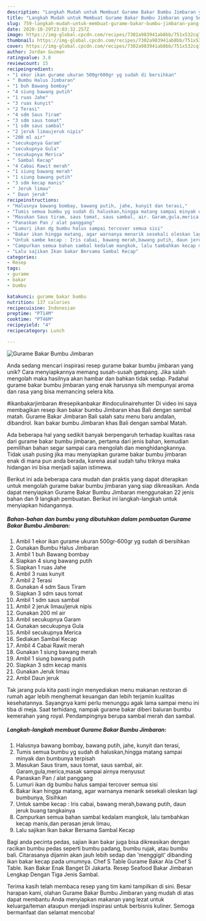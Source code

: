 ```yaml
---
description: "Langkah Mudah untuk Membuat Gurame Bakar Bumbu Jimbaran yang Sempurna"
title: "Langkah Mudah untuk Membuat Gurame Bakar Bumbu Jimbaran yang Sempurna"
slug: 759-langkah-mudah-untuk-membuat-gurame-bakar-bumbu-jimbaran-yang-sempurna
date: 2020-10-29T23:03:32.257Z
image: https://img-global.cpcdn.com/recipes/7302a983941ab8bb/751x532cq70/gurame-bakar-bumbu-jimbaran-foto-resep-utama.jpg
thumbnail: https://img-global.cpcdn.com/recipes/7302a983941ab8bb/751x532cq70/gurame-bakar-bumbu-jimbaran-foto-resep-utama.jpg
cover: https://img-global.cpcdn.com/recipes/7302a983941ab8bb/751x532cq70/gurame-bakar-bumbu-jimbaran-foto-resep-utama.jpg
author: Jordan Guzman
ratingvalue: 3.8
reviewcount: 15
recipeingredient:
- "1 ekor ikan gurame ukuran 500gr600gr yg sudah di bersihkan"
- " Bumbu Halus Jimbaran"
- "1 buh Bawang bombay"
- "4 siung bawang putih"
- "1 ruas Jahe"
- "3 ruas kunyit"
- "2 Terasi"
- "4 sdm Saus Tiram"
- "3 sdm saus tomat"
- "1 sdm saus sambal"
- "2 jeruk limaujeruk nipis"
- "200 ml air"
- "secukupnya Garam"
- "secukupnya Gula"
- "secukupnya Merica"
- " Sambal Kecap"
- "4 Cabai Rawit merah"
- "1 siung bawang merah"
- "1 siung bawang putih"
- "3 sdm kecap manis"
- " Jeruk limau"
- " Daun jeruk"
recipeinstructions:
- "Halusnya bawang bombay, bawang putih, jahe, kunyit dan terasi,"
- "Tumis semua bumbu yg sudah di haluskan,hingga matang sampai minyak dan bumbunya terpisah"
- "Masukan Saus tiram, saus tomat, saus sambal, air. Garam,gula,merica,masak sampai airnya menyusut"
- "Panaskan Pan / alat panggang"
- "Lumuri ikan dg bumbu halus sampai tercover semua sisi"
- "Bakar ikan hingga matang, agar warnanya menarik sesekali oleskan lagi bumbunya, Sisihkan"
- "Untuk sambe kecap : Iris cabai, bawang merah,bawang putih, daun jeruk buang tangkainya"
- "Campurkan semua bahan sambal kedalam mangkok, lalu tambahkan kecap manis,dan perasan jeruk limau,"
- "Lalu sajikan Ikan bakar Bersama Sambal Kecap"
categories:
- Resep
tags:
- gurame
- bakar
- bumbu

katakunci: gurame bakar bumbu 
nutrition: 137 calories
recipecuisine: Indonesian
preptime: "PT14M"
cooktime: "PT46M"
recipeyield: "4"
recipecategory: Lunch

---
```



![Gurame Bakar Bumbu Jimbaran](https://img-global.cpcdn.com/recipes/7302a983941ab8bb/751x532cq70/gurame-bakar-bumbu-jimbaran-foto-resep-utama.jpg)

Anda sedang mencari inspirasi resep gurame bakar bumbu jimbaran yang unik? Cara menyiapkannya memang susah-susah gampang. Jika salah mengolah maka hasilnya akan hambar dan bahkan tidak sedap. Padahal gurame bakar bumbu jimbaran yang enak harusnya sih mempunyai aroma dan rasa yang bisa memancing selera kita.

#ikanbakarjimbaran #resepikanbakar #indoculinairehunter Di video ini saya membagikan resep ikan bakar bumbu Jimbaran khas Bali dengan sambal matah. Gurame Bakar Jimbaran Bali salah satu menu baru andalan, dibandrol. Ikan bakar bumbu Jimbaran khas Bali dengan sambal Matah.

Ada beberapa hal yang sedikit banyak berpengaruh terhadap kualitas rasa dari gurame bakar bumbu jimbaran, pertama dari jenis bahan, kemudian pemilihan bahan segar sampai cara mengolah dan menghidangkannya. Tidak usah pusing jika mau menyiapkan gurame bakar bumbu jimbaran enak di mana pun anda berada, karena asal sudah tahu triknya maka hidangan ini bisa menjadi sajian istimewa.


Berikut ini ada beberapa cara mudah dan praktis yang dapat diterapkan untuk mengolah gurame bakar bumbu jimbaran yang siap dikreasikan. Anda dapat menyiapkan Gurame Bakar Bumbu Jimbaran menggunakan 22 jenis bahan dan 9 langkah pembuatan. Berikut ini langkah-langkah untuk menyiapkan hidangannya.

<!--inarticleads1-->

##### Bahan-bahan dan bumbu yang dibutuhkan dalam pembuatan Gurame Bakar Bumbu Jimbaran:

1. Ambil 1 ekor ikan gurame ukuran 500gr-600gr yg sudah di bersihkan
1. Gunakan  Bumbu Halus Jimbaran
1. Ambil 1 buh Bawang bombay
1. Siapkan 4 siung bawang putih
1. Siapkan 1 ruas Jahe
1. Ambil 3 ruas kunyit
1. Ambil 2 Terasi
1. Gunakan 4 sdm Saus Tiram
1. Siapkan 3 sdm saus tomat
1. Ambil 1 sdm saus sambal
1. Ambil 2 jeruk limau/jeruk nipis
1. Gunakan 200 ml air
1. Ambil secukupnya Garam
1. Gunakan secukupnya Gula
1. Ambil secukupnya Merica
1. Sediakan  Sambal Kecap
1. Ambil 4 Cabai Rawit merah
1. Gunakan 1 siung bawang merah
1. Ambil 1 siung bawang putih
1. Siapkan 3 sdm kecap manis
1. Gunakan  Jeruk limau
1. Ambil  Daun jeruk


Tak jarang pula kita pasti ingin menyediakan menu makanan restoran di rumah agar lebih menghemat keuangan dan lebih terjamin kualitas kesehatannya. Sayangnya kami perlu menunggu agak lama sampai menu ini tiba di meja. Saat terhidang, nampak gurame bakar diberi baluran bumbu kemerahan yang royal. Pendampingnya berupa sambal merah dan sambal. 

<!--inarticleads2-->

##### Langkah-langkah membuat Gurame Bakar Bumbu Jimbaran:

1. Halusnya bawang bombay, bawang putih, jahe, kunyit dan terasi,
1. Tumis semua bumbu yg sudah di haluskan,hingga matang sampai minyak dan bumbunya terpisah
1. Masukan Saus tiram, saus tomat, saus sambal, air. Garam,gula,merica,masak sampai airnya menyusut
1. Panaskan Pan / alat panggang
1. Lumuri ikan dg bumbu halus sampai tercover semua sisi
1. Bakar ikan hingga matang, agar warnanya menarik sesekali oleskan lagi bumbunya, Sisihkan
1. Untuk sambe kecap : Iris cabai, bawang merah,bawang putih, daun jeruk buang tangkainya
1. Campurkan semua bahan sambal kedalam mangkok, lalu tambahkan kecap manis,dan perasan jeruk limau,
1. Lalu sajikan Ikan bakar Bersama Sambal Kecap


Bagi anda pecinta pedas, sajian ikan bakar juga bisa dikreasikan dengan racikan bumbu pedas seperti bumbu padang, bumbu rujak, atau bumbu bali. Citarasanya dijamin akan jauh lebih sedap dan &#39;menggigit&#39; dibanding ikan bakar kecap pada umumnya. Chef S Table Gurame Bakar Ala Chef S Table. Ikan Bakar Enak Banget Di Jakarta. Resep Seafood Bakar Jimbaran Lengkap Dengan Tiga Jenis Sambal. 

Terima kasih telah membaca resep yang tim kami tampilkan di sini. Besar harapan kami, olahan Gurame Bakar Bumbu Jimbaran yang mudah di atas dapat membantu Anda menyiapkan makanan yang lezat untuk keluarga/teman ataupun menjadi inspirasi untuk berbisnis kuliner. Semoga bermanfaat dan selamat mencoba!
